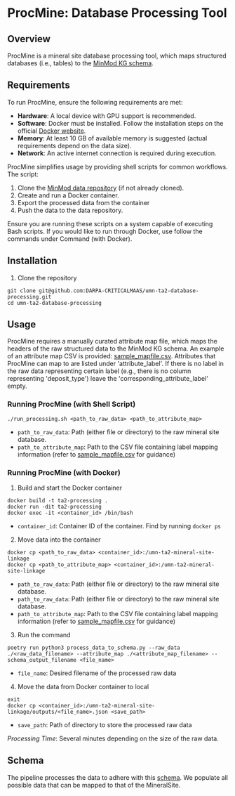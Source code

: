 # ProcMine: Database Processing Tool

## Overview
ProcMine is a mineral site database processing tool, which maps structured databases (i.e., tables) to the [MinMod KG schema](https://github.com/DARPA-CRITICALMAAS/ta2-minmod-kg/tree/main/schema).

## Requirements
To run ProcMine, ensure the following requirements are met:

- **Hardware**: A local device with GPU support is recommended.
- **Software**: Docker must be installed. Follow the installation steps on the official [Docker website](https://docs.docker.com/engine/install/).
- **Memory**: At least 10 GB of available memory is suggested (actual requirements depend on the data size).
- **Network**: An active internet connection is required during execution.

ProcMine simplifies usage by providing shell scripts for common workflows. The script:

1. Clone the [MinMod data repository](https://github.com/DARPA-CRITICALMAAS/ta2-minmod-data) (if not already cloned).
2. Create and run a Docker container.
3. Export the processed data from the container
4. Push the data to the data repository.

Ensure you are running these scripts on a system capable of executing Bash scripts. If you would like to run through Docker, use follow the commands under Command (with Docker).

## Installation
1. Clone the repository
```
git clone git@github.com:DARPA-CRITICALMAAS/umn-ta2-database-processing.git
cd umn-ta2-database-processing
```

## Usage
ProcMine requires a manually curated attribute map file, which maps the headers of the raw structured data to the MinMod KG schema. An example of an attribute map CSV is provided: [sample_mapfile.csv](https://github.com/DARPA-CRITICALMAAS/umn-ta2-database-processing/blob/main/sample_mapfile.csv). Attributes that ProcMine can map to are listed under 'attribute_label'. If there is no label in the raw data representing certain label (e.g., there is no column representing 'deposit_type') leave the 'corresponding_attribute_label' empty.

### Running ProcMine (with Shell Script)
```
./run_processing.sh <path_to_raw_data> <path_to_attribute_map>
```
- `path_to_raw_data`: Path (either file or directory) to the raw mineral site database.
- `path_to_attribute_map`: Path to the CSV file containing label mapping information (refer to [sample_mapfile.csv](https://github.com/DARPA-CRITICALMAAS/umn-ta2-database-processing/blob/main/sample_mapfile.csv) for guidance)

### Running ProcMine (with Docker)
1. Build and start the Docker container
```
docker build -t ta2-processing .
docker run -dit ta2-processing
docker exec -it <container_id> /bin/bash
```
- `container_id`: Container ID of the container. Find by running `docker ps`

2. Move data into the container
```
docker cp <path_to_raw_data> <container_id>:/umn-ta2-mineral-site-linkage
docker cp <path_to_attribute_map> <container_id>:/umn-ta2-mineral-site-linkage
```
- `path_to_raw_data`: Path (either file or directory) to the raw mineral site database.
- `path_to_raw_data`: Path (either file or directory) to the raw mineral site database.
- `path_to_attribute_map`: Path to the CSV file containing label mapping information (refer to [sample_mapfile.csv](https://github.com/DARPA-CRITICALMAAS/umn-ta2-database-processing/blob/main/sample_mapfile.csv) for guidance)

3. Run the command
```
poetry run python3 process_data_to_schema.py --raw_data ./<raw_data_filename> --attribute_map ./<attribute_map_filename> --schema_output_filename <file_name>
```
- `file_name`: Desired filename of the processed raw data

4. Move the data from Docker container to local
```
exit
docker cp <container_id>:/umn-ta2-mineral-site-linkage/outputs/<file_name>.json <save_path>
```
- `save_path`: Path of directory to store the processed raw data

*Processing Time*: Several minutes depending on the size of the raw data.

## Schema
The pipeline processes the data to adhere with this [schema](https://github.com/DARPA-CRITICALMAAS/ta2-minmod-kg/blob/main/schema/README.md). We populate all possible data that can be mapped to that of the MineralSite.
